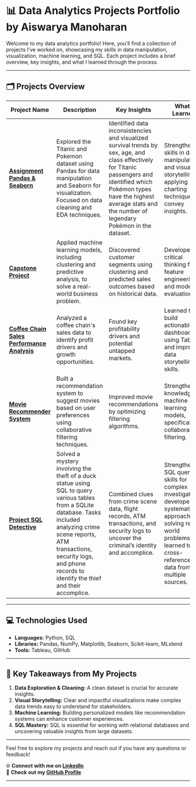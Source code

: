 # 📊 **Data Analytics Projects Portfolio by Aiswarya Manoharan**  

Welcome to my data analytics portfolio! Here, you'll find a collection of projects I’ve worked on, showcasing my skills in data manipulation, visualization, machine learning, and SQL. Each project includes a brief overview, key insights, and what I learned through the process.

---

## 🗂️ **Projects Overview**

| **Project Name**                    | **Description**                                                                                           | **Key Insights**                                                    | **What I Learned**                                                  |
|-------------------------------------|-----------------------------------------------------------------------------------------------------------|----------------------------------------------------------------------|----------------------------------------------------------------------|
| [**Assignment Pandas & Seaborn**](https://github.com/AishuHaran/Data-Science-Project/blob/main/Assignment%20Pandas%20%26%20Seaborn.ipynb) | Explored the Titanic and Pokemon dataset using Pandas for data manipulation and Seaborn for visualization. Focused on data cleaning and EDA techniques. | Identified data inconsistencies and visualized survival trends by sex, age, and class effectively for Titanic passengers and identified which Pokémon types have the highest average stats and the number of legendary Pokémon in the dataset. | Strengthened skills in data manipulation and visual storytelling, applying charting techniques to convey insights. |
| [**Capstone Project**](https://github.com/AishuHaran/Data-Science-Project/blob/main/Capstone%20Project.ipynb) | Applied machine learning models, including clustering and predictive analysis, to solve a real-world business problem. | Discovered customer segments using clustering and predicted sales outcomes based on historical data. | Developed critical thinking for feature engineering and model evaluation. |
| [**Coffee Chain Sales Performance Analysis**](https://github.com/AishuHaran/Data-Science-Project/blob/main/Coffee%20Chain%20Sales%20Performance%20Analysis) | Analyzed a coffee chain's sales data to identify profit drivers and growth opportunities. | Found key profitability drivers and potential untapped markets. | Learned to build actionable dashboards using Tableau and improve data storytelling skills. |
| [**Movie Recommender System**](https://github.com/AishuHaran/Data-Science-Project/blob/main/Movie%20Recommender%20System.ipynb) | Built a recommendation system to suggest movies based on user preferences using collaborative filtering techniques. | Improved movie recommendations by optimizing filtering algorithms. | Strengthened knowledge in machine learning models, specifically collaborative filtering. |
| [**Project SQL Detective**](https://github.com/AishuHaran/Data-Science-Project/blob/main/Project%20SQL%20Detective.ipynb) | Solved a mystery involving the theft of a duck statue using SQL to query various tables from a SQLite database. Tasks included analyzing crime scene reports, ATM transactions, security logs, and phone records to identify the thief and their accomplice. | Combined clues from crime scene data, flight records, ATM transactions, and security logs to uncover the criminal’s identity and accomplice. | Strengthened SQL querying skills for complex investigations, developed a systematic approach for solving real-world problems, and learned to cross-reference data from multiple sources. |

---

## 💻 **Technologies Used**

- **Languages:** Python, SQL  
- **Libraries:** Pandas, NumPy, Matplotlib, Seaborn, Scikit-learn, MLxtend  
- **Tools:** Tableau, GitHub  

---

## 🔑 **Key Takeaways from My Projects**

1. **Data Exploration & Cleaning:** A clean dataset is crucial for accurate insights.  
2. **Visual Storytelling:** Clear and impactful visualizations make complex data trends easy to understand for stakeholders.  
3. **Machine Learning:** Building personalized models like recommendation systems can enhance customer experiences.  
4. **SQL Mastery:** SQL is essential for working with relational databases and uncovering valuable insights from large datasets.

---

Feel free to explore my projects and reach out if you have any questions or feedback!

🌐 **Connect with me on [LinkedIn](https://www.linkedin.com/in/aiswarya-manoharan/)**  
📂 **Check out my [GitHub Profile](https://github.com/AishuHaran)**  

---
